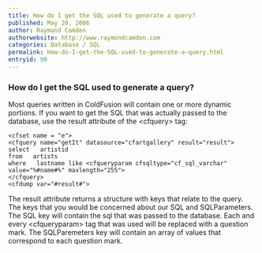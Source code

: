 ```yaml
---
title: How do I get the SQL used to generate a query?
published: May 20, 2006
author: Raymond Camden
authorwebsite: http://www.raymondcamden.com
categories: Database / SQL
permalink: How-do-I-get-the-SQL-used-to-generate-a-query.html
entryid: 90
---
```


<h3>How do I get the SQL used to generate a query?</h3>

<p>
Most queries written in ColdFusion will contain one or more dynamic portions. If you want to get the SQL that was actually passed to the database, use the result attribute of the &lt;cfquery&gt; tag:
</p>

<pre><code class="language-markup">&lt;cfset name = &quot;e&quot;&gt;
&lt;cfquery name=&quot;getIt&quot; datasource=&quot;cfartgallery&quot; result=&quot;result&quot;&gt;
select   artistid
from   artists
where   lastname like &lt;cfqueryparam cfsqltype=&quot;cf_sql_varchar&quot; value=&quot;%#name#%&quot; maxlength=&quot;255&quot;&gt;
&lt;/cfquery&gt;
&lt;cfdump var=&quot;#result#&quot;&gt;
</code></pre>

<p>
The result attribute returns a structure with keys that relate to the query. The keys that you would be concerned about our SQL and SQLParameters. The SQL key will contain the sql that was passed to the database. Each and every &lt;cfqueryparam&gt; tag that was used will be replaced with a question mark. The SQLParemeters key will contain an array of values that correspond to each question mark.
</p>



